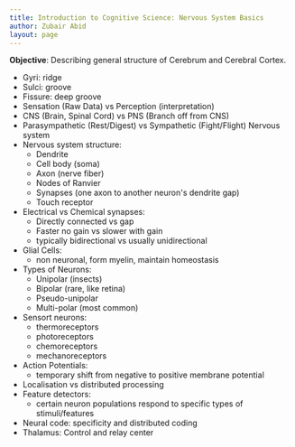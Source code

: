 ```yaml
---
title: Introduction to Cognitive Science: Nervous System Basics
author: Zubair Abid
layout: page
---
```


**Objective**: Describing general structure of Cerebrum and Cerebral Cortex.

- Gyri: ridge
- Sulci: groove
- Fissure: deep groove
- Sensation (Raw Data) vs Perception (interpretation)
- CNS (Brain, Spinal Cord) vs PNS (Branch off from CNS)
- Parasympathetic (Rest/Digest) vs Sympathetic (Fight/Flight) Nervous system
- Nervous system structure:
    - Dendrite
    - Cell body (soma)
    - Axon (nerve fiber)
    - Nodes of Ranvier
    - Synapses (one axon to another neuron's dendrite gap)
    - Touch receptor 
- Electrical vs Chemical synapses:
    - Directly connected vs gap
    - Faster no gain vs slower with gain
    - typically bidirectional vs usually unidirectional
- Glial Cells:
    - non neuronal, form myelin, maintain homeostasis
- Types of Neurons:
    - Unipolar (insects)
    - Bipolar (rare, like retina)
    - Pseudo-unipolar
    - Multi-polar (most common)
- Sensort neurons:
    - thermoreceptors
    - photoreceptors
    - chemoreceptors
    - mechanoreceptors
- Action Potentials:
    - temporary shift from negative to positive membrane potential
- Localisation vs distributed processing
- Feature detectors:
    - certain neuron populations respond to specific types of stimuli/features
- Neural code: specificity and distributed coding
- Thalamus: Control and relay center

